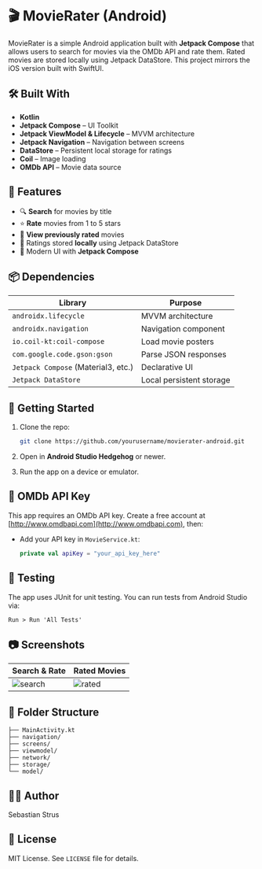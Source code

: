 # 🎬 MovieRater (Android)

MovieRater is a simple Android application built with **Jetpack Compose** that allows users to search for movies via the OMDb API and rate them. Rated movies are stored locally using Jetpack DataStore. This project mirrors the iOS version built with SwiftUI.

## 🛠️ Built With

- **Kotlin**
- **Jetpack Compose** – UI Toolkit
- **Jetpack ViewModel & Lifecycle** – MVVM architecture
- **Jetpack Navigation** – Navigation between screens
- **DataStore** – Persistent local storage for ratings
- **Coil** – Image loading
- **OMDb API** – Movie data source

## 📱 Features

- 🔍 **Search** for movies by title
- ⭐ **Rate** movies from 1 to 5 stars
- 📂 **View previously rated** movies
- 💾 Ratings stored **locally** using Jetpack DataStore
- 🎨 Modern UI with **Jetpack Compose**

## 📦 Dependencies

| Library                          | Purpose                    |
|----------------------------------|-----------------------------|
| `androidx.lifecycle`             | MVVM architecture           |
| `androidx.navigation`            | Navigation component        |
| `io.coil-kt:coil-compose`        | Load movie posters          |
| `com.google.code.gson:gson`      | Parse JSON responses        |
| `Jetpack Compose` (Material3, etc.) | Declarative UI             |
| `Jetpack DataStore`              | Local persistent storage    |

## 🚀 Getting Started

1. Clone the repo:
   ```bash
   git clone https://github.com/yourusername/movierater-android.git
   ```

2. Open in **Android Studio Hedgehog** or newer.

3. Run the app on a device or emulator.

## 🔐 OMDb API Key

This app requires an OMDb API key. Create a free account at [http://www.omdbapi.com](http://www.omdbapi.com), then:

- Add your API key in `MovieService.kt`:
  ```kotlin
  private val apiKey = "your_api_key_here"
  ```

## 🧪 Testing

The app uses JUnit for unit testing. You can run tests from Android Studio via:

```
Run > Run 'All Tests'
```

## 📷 Screenshots

| Search & Rate | Rated Movies |
|---------------|--------------|
| ![search](docs/search.png) | ![rated](docs/rated.png) |

## 📂 Folder Structure

```
├── MainActivity.kt
├── navigation/
├── screens/
├── viewmodel/
├── network/
├── storage/
└── model/
```

## 👩‍💻 Author

Sebastian Strus  

## 📄 License

MIT License. See `LICENSE` file for details.
